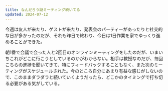 ```yaml
---
title: なんだろう謎ミーティング続いてる
updated: 2024-07-12
---
```


今週は友人が来たり、ゲストが来たり、発表会のパーティーがあったりと社交的な日が多かったのだが、それも昨日で終わり、今日は1日作業を家でゆっくり進めることができた。

朝1番で会議で会った人と2回目のオンラインミーティングをしたのだが、いまいちこれがどこに行こうとしているのかがわからない。相手は教授なのだが、毎回こちらの進捗を聞いてきて、特にフィードバックすることもなく、また次のミーティングがスケジュールされた。今のところ自分にあまり有益な感じがしないので、このままダラダラと続いていくようだったら、どこかのタイミングで打ち切る必要がある気がしている。
